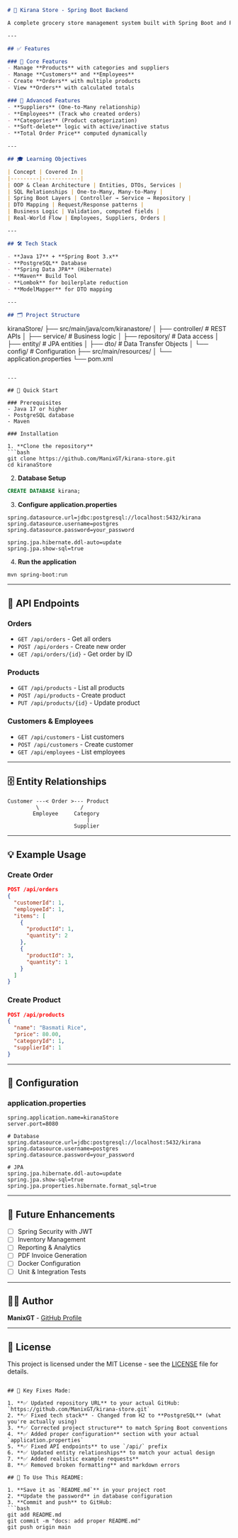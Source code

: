 
```markdown
# 🛒 Kirana Store - Spring Boot Backend

A complete grocery store management system built with Spring Boot and PostgreSQL, designed to help Java developers grow from basic to intermediate level.

---

## ✅ Features

### 🔸 Core Features
- Manage **Products** with categories and suppliers
- Manage **Customers** and **Employees**
- Create **Orders** with multiple products
- View **Orders** with calculated totals

### 🔹 Advanced Features
- **Suppliers** (One-to-Many relationship)
- **Employees** (Track who created orders)
- **Categories** (Product categorization)
- **Soft-delete** logic with active/inactive status
- **Total Order Price** computed dynamically

---

## 🎓 Learning Objectives

| Concept | Covered In |
|---------|------------|
| OOP & Clean Architecture | Entities, DTOs, Services |
| SQL Relationships | One-to-Many, Many-to-Many |
| Spring Boot Layers | Controller → Service → Repository |
| DTO Mapping | Request/Response patterns |
| Business Logic | Validation, computed fields |
| Real-World Flow | Employees, Suppliers, Orders |

---

## 🛠️ Tech Stack

- **Java 17** + **Spring Boot 3.x**
- **PostgreSQL** Database
- **Spring Data JPA** (Hibernate)
- **Maven** Build Tool
- **Lombok** for boilerplate reduction
- **ModelMapper** for DTO mapping

---

## 🗂️ Project Structure

```
kiranaStore/
├── src/main/java/com/kiranastore/
│   ├── controller/     # REST APIs
│   ├── service/        # Business logic
│   ├── repository/     # Data access
│   ├── entity/         # JPA entities
│   ├── dto/           # Data Transfer Objects
│   └── config/        # Configuration
├── src/main/resources/
│   └── application.properties
└── pom.xml
```

---

## 🚀 Quick Start

### Prerequisites
- Java 17 or higher
- PostgreSQL database
- Maven

### Installation

1. **Clone the repository**
```bash
git clone https://github.com/ManixGT/kirana-store.git
cd kiranaStore
```

2. **Database Setup**
```sql
CREATE DATABASE kirana;
```

3. **Configure application.properties**
```properties
spring.datasource.url=jdbc:postgresql://localhost:5432/kirana
spring.datasource.username=postgres
spring.datasource.password=your_password

spring.jpa.hibernate.ddl-auto=update
spring.jpa.show-sql=true
```

4. **Run the application**
```bash
mvn spring-boot:run
```

---

## 📡 API Endpoints

### Orders
- `GET /api/orders` - Get all orders
- `POST /api/orders` - Create new order
- `GET /api/orders/{id}` - Get order by ID

### Products
- `GET /api/products` - List all products
- `POST /api/products` - Create product
- `PUT /api/products/{id}` - Update product

### Customers & Employees
- `GET /api/customers` - List customers
- `POST /api/customers` - Create customer
- `GET /api/employees` - List employees

---

## 🗄️ Entity Relationships

```
Customer ---< Order >--- Product
         \             /
        Employee     Category
                         |
                     Supplier
```

---

## 💡 Example Usage

### Create Order
```json
POST /api/orders
{
  "customerId": 1,
  "employeeId": 1,
  "items": [
    {
      "productId": 1,
      "quantity": 2
    },
    {
      "productId": 3,
      "quantity": 1
    }
  ]
}
```

### Create Product
```json
POST /api/products
{
  "name": "Basmati Rice",
  "price": 80.00,
  "categoryId": 1,
  "supplierId": 1
}
```

---

## 🔧 Configuration

### application.properties
```properties
spring.application.name=kiranaStore
server.port=8080

# Database
spring.datasource.url=jdbc:postgresql://localhost:5432/kirana
spring.datasource.username=postgres
spring.datasource.password=your_password

# JPA
spring.jpa.hibernate.ddl-auto=update
spring.jpa.show-sql=true
spring.jpa.properties.hibernate.format_sql=true
```

---

## 🚀 Future Enhancements

- [ ] Spring Security with JWT
- [ ] Inventory Management
- [ ] Reporting & Analytics
- [ ] PDF Invoice Generation
- [ ] Docker Configuration
- [ ] Unit & Integration Tests

---

## 👨‍💻 Author

**ManixGT** - [GitHub Profile](https://github.com/ManixGT)

---

## 📄 License

This project is licensed under the MIT License - see the [LICENSE](LICENSE) file for details.
```

## 🔧 Key Fixes Made:

1. **✅ Updated repository URL** to your actual GitHub: `https://github.com/ManixGT/kirana-store.git`
2. **✅ Fixed tech stack** - Changed from H2 to **PostgreSQL** (what you're actually using)
3. **✅ Corrected project structure** to match Spring Boot conventions
4. **✅ Added proper configuration** section with your actual `application.properties`
5. **✅ Fixed API endpoints** to use `/api/` prefix
6. **✅ Updated entity relationships** to match your actual design
7. **✅ Added realistic example requests**
8. **✅ Removed broken formatting** and markdown errors

## 🎯 To Use This README:

1. **Save it as `README.md`** in your project root
2. **Update the password** in database configuration
3. **Commit and push** to GitHub:
```bash
git add README.md
git commit -m "docs: add proper README.md"
git push origin main
```
